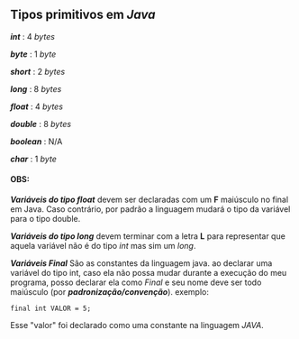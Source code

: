 ## Tipos primitivos em *Java*

**_int_** : 4 _bytes_

**_byte_** : 1 _byte_

**_short_** : 2 _bytes_

**_long_** : 8 _bytes_

**_float_** : 4 _bytes_

**_double_** : 8 _bytes_

**_boolean_** : N/A

**_char_** : 1 _byte_

#### OBS:
**_Variáveis do tipo float_** devem ser declaradas com um **F** maiúsculo no final em Java. Caso contrário, por padrão a linguagem mudará o tipo da variável para o tipo double.

**_Variáveis do tipo long_** devem terminar com a letra **L** para representar que aquela variável não é do tipo _int_ mas sim um _long_.

**_Variáveis Final_** São as constantes da linguagem java. ao declarar uma variável do tipo int, caso ela não possa mudar durante a execução do meu programa, posso declarar ela como _Final_ e seu nome deve ser todo maiúsculo (por _**padronização/convenção**_). exemplo:

```
final int VALOR = 5;
```
Esse "valor" foi declarado como uma constante na linguagem _JAVA_.